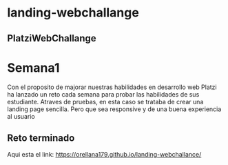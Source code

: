 # landing-webchallange

## PlatziWebChallange
# Semana1
Con el proposito de majorar nuestras habilidades en desarrollo web Platzi ha lanzado un reto cada semana para probar las habilidades de sus estudiante.
Atraves de pruebas, en esta caso se trataba de crear una landing page sencilla. Pero que sea responsive y de una buena experiencia al usuario

## Reto terminado
Aqui esta el link:
https://orellana179.github.io/landing-webchallance/
